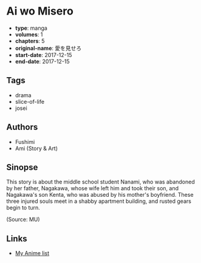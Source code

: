# Ai wo Misero

-   **type**: manga
-   **volumes**: 1
-   **chapters**: 5
-   **original-name**: 愛を見せろ
-   **start-date**: 2017-12-15
-   **end-date**: 2017-12-15

## Tags

-   drama
-   slice-of-life
-   josei

## Authors

-   Fushimi
-   Ami (Story & Art)

## Sinopse

This story is about the middle school student Nanami, who was abandoned by her father, Nagakawa, whose wife left him and took their son, and Nagakawa's son Kenta, who was abused by his mother's boyfriend. These three injured souls meet in a shabby apartment building, and rusted gears begin to turn.

(Source: MU)

## Links

-   [My Anime list](https://myanimelist.net/manga/122241/Ai_wo_Misero)
